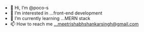 - 👋 Hi, I’m @poco-s
- 👀 I’m interested in ...front-end development
- 🌱 I’m currently learning ...MERN stack
- 📫 How to reach me ...meetrishabhshankarsingh@gmail.com

<!---
poco-s/poco-s is a ✨ special ✨ repository because its `README.md` (this file) appears on your GitHub profile.
You can click the Preview link to take a look at your changes.
--->
